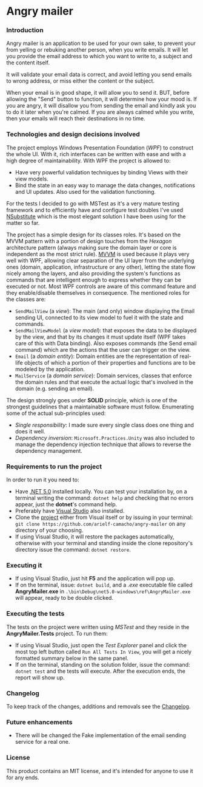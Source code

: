 # Angry mailer

### Introduction
Angry mailer is an application to be used for your own sake, to prevent your from yelling or rebuking another person,
when you write emails. It will let you provide the email address to which you want to write to, a subject and the
content itself. 

It will validate your email data is correct, and avoid letting you send emails to wrong address, or
miss either the content or the subject.

When your email is in good shape, it will allow you to send it. BUT, before allowing the "Send" button to function, it
will determine how your mood is. If you are angry, it will disallow you from sending the email and kindly ask you to
do it later when you're calmed. If you are always calmed while you write, then your emails will reach their destinations
in no time.

### Technologies and design decisions involved

The project employs Windows Presentation Foundation (*WPF*) to construct the whole UI. With it, rich interfaces can be written with ease and with a high degree of maintainability. With WPF the project is allowed to:
- Have very powerful validation techniques by binding Views with their view models.
- Bind the state in an easy way to manage the data changes, notifications and UI updates. Also used for the validation functioning.

For the tests I decided to go with MSTest as it's a very mature testing framework and to efficiently have and configure test doubles I've used [NSubstitute](https://nsubstitute.github.io/) which is the most elegant solution I have been using for the matter so far.

The project has a simple design for its classes roles. It's based on the MVVM pattern with a portion of design touches from the *Hexagon* architecture pattern (always making sure the domain layer or core is independent as the most strict rule). [MVVM](https://en.wikipedia.org/wiki/Model%E2%80%93view%E2%80%93viewmodel) is used because it plays very well with WPF, allowing clear separation of the UI layer from the underlying ones (domain, application, infrastructure or any other), letting the state flow nicely among the layers, and also providing the system's functions as commands that are intelligent enough to express whether they can be executed or not. Most WPF controls are aware of this command feature and they enable/disable themselves in consequence. The mentioned roles for the classes are:
- `SendMailView` (a *view*): The main (and only) window displaying the Email sending UI, connected to its view model to fuel it with the state and commands.
- `SendMailViewModel` (a *view model*): that exposes the data to be displayed by the view, and that by its changes it must update itself (WPF takes care of this with Data binding). Also exposes commands (the Send email command) which are the actions that the user can trigger on the view.
- `Email` (a *domain entity*): Domain entities are the representation of real-life objects of which a portion of their properties and functions are to be modeled by the application.
- `MailService` (a *domain service*): Domain services, classes that enforce the domain rules and that execute the actual logic that's involved in the domain (e.g. sending an email).

The design strongly goes under **SOLID** principle, which is one of the strongest guidelines that a maintainable software must follow. Enumerating some of the actual sub-principles used:
- *Single responsibility*: I made sure every single class does one thing and does it well.
- *Dependency inversion*: `Microsoft.Practices.Unity` was also included to manage the dependency injection technique that allows to reverse the dependency management.

### Requirements to run the project

In order to run it you need to:

* Have [.NET 5.0](https://dotnet.microsoft.com/en-us/download/dotnet/5.0) installed locally. You can test your installation by, on a terminal writing the command: `dotnet help` and checking that no errors appear, just the **dotnet**'s command help.
* Preferably have [Visual Studio](https://visualstudio.microsoft.com/downloads/) also installed.
* Clone the [project](https://github.com/arielf-camacho/angry-mailer) either from Visual itself or by issuing in your terminal: `git clone https://github.com/arielf-camacho/angry-mailer` on any directory of your choosing.
* If using Visual Studio, it will restore the packages automatically, otherwise with your terminal and standing inside the clone repository's directory issue the command: `dotnet restore`.

### Executing it

* If using Visual Studio, just hit **F5** and the application will pop up.
* If on the terminal, issue: `dotnet build`, and a *.exe* executable file called **AngryMailer.exe** in `.\bin\Debug\net5.0-windows\ref\AngryMailer.exe` will appear, ready to be double clicked.

### Executing the tests

The tests on the project were written using *MSTest* and they reside in the **AngryMailer.Tests** project. To run them:
* If using Visual Studio, just open the *Test Explorer* panel and click the most top left button called `Run All Tests In View`, you will get a nicely formatted summary below in the same panel.
* If on the terminal, standing on the solution folder, issue the command: `dotnet test` and the tests will execute. After the execution ends, the report will show up.

### Changelog

To keep track of the changes, additions and removals see the [Changelog](./CHANGELOG.md).

### Future enhancements

- There will be changed the Fake implementation of the email sending service for a real one.

### License

This product contains an MIT license, and it's intended for anyone to use it for any ends.